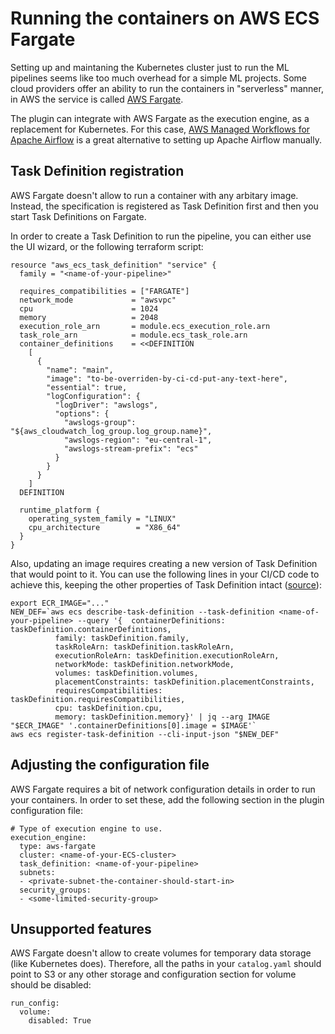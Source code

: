 # Running the containers on AWS ECS Fargate

Setting up and maintaning the Kubernetes cluster just to run the ML pipelines seems like too much overhead for a simple ML projects. Some cloud providers offer an ability to run the containers in "serverless" manner, in AWS the service is called [AWS Fargate](https://aws.amazon.com/fargate/).

The plugin can integrate with AWS Fargate as the execution engine, as a replacement for Kubernetes. For this case, [AWS Managed Workflows for Apache Airflow](https://aws.amazon.com/managed-workflows-for-apache-airflow/) is a great alternative to setting up Apache Airflow manually.

## Task Definition registration

AWS Fargate doesn't allow to run a container with any arbitary image. Instead, the specification is registered as Task Definition first and then you start Task Definitions on Fargate.

In order to create a Task Definition to run the pipeline, you can either use the UI wizard, or the following terraform script:

```
resource "aws_ecs_task_definition" "service" {
  family = "<name-of-your-pipeline>"

  requires_compatibilities = ["FARGATE"]
  network_mode             = "awsvpc"
  cpu                      = 1024
  memory                   = 2048
  execution_role_arn       = module.ecs_execution_role.arn
  task_role_arn            = module.ecs_task_role.arn
  container_definitions    = <<DEFINITION
    [
      {
        "name": "main",
        "image": "to-be-overriden-by-ci-cd-put-any-text-here",
        "essential": true,
        "logConfiguration": {
          "logDriver": "awslogs",
          "options": {
            "awslogs-group": "${aws_cloudwatch_log_group.log_group.name}",
            "awslogs-region": "eu-central-1",
            "awslogs-stream-prefix": "ecs"
          }
        }
      }
    ]
  DEFINITION

  runtime_platform {
    operating_system_family = "LINUX"
    cpu_architecture        = "X86_64"
  }
}
```

Also, updating an image requires creating a new version of Task Definition that would point to it. You can use the following lines in your CI/CD code to achieve this, keeping the other properties of Task Definition intact ([source](https://github.com/aws/aws-cli/issues/3064#issuecomment-638751296)):

```
export ECR_IMAGE="..."
NEW_DEF=`aws ecs describe-task-definition --task-definition <name-of-your-pipeline> --query '{  containerDefinitions: taskDefinition.containerDefinitions,
          family: taskDefinition.family,
          taskRoleArn: taskDefinition.taskRoleArn,
          executionRoleArn: taskDefinition.executionRoleArn,
          networkMode: taskDefinition.networkMode,
          volumes: taskDefinition.volumes,
          placementConstraints: taskDefinition.placementConstraints,
          requiresCompatibilities: taskDefinition.requiresCompatibilities,
          cpu: taskDefinition.cpu,
          memory: taskDefinition.memory}' | jq --arg IMAGE "$ECR_IMAGE" '.containerDefinitions[0].image = $IMAGE'`
aws ecs register-task-definition --cli-input-json "$NEW_DEF"
```

## Adjusting the configuration file

AWS Fargate requires a bit of network configuration details in order to run your containers. In order to set these, add the following section in the plugin configuration file:

```
# Type of execution engine to use.
execution_engine:
  type: aws-fargate
  cluster: <name-of-your-ECS-cluster>
  task_definition: <name-of-your-pipeline>
  subnets:
  - <private-subnet-the-container-should-start-in>
  security_groups:
  - <some-limited-security-group>
```

## Unsupported features

AWS Fargate doesn't allow to create volumes for temporary data storage (like Kubernetes does). Therefore, all the paths in your `catalog.yaml` should point to S3 or any other storage and configuration section for volume should be disabled:

```
run_config:
  volume:
    disabled: True
```
